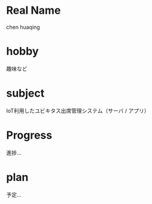 
# Real Name
chen huaqing
# hobby

趣味など
# subject

IoT利用したユビキタス出席管理システム（サーバ / アプリ）
 
 # Progress
 
 進捗...

# plan

予定...


